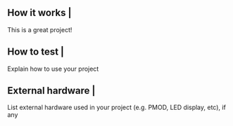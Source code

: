 <!---

This file is used to generate your project datasheet. Please fill in the information below and delete any unused
sections.

You can also include images in this folder and reference them in the markdown. Each image must be less than
512 kb in size, and the combined size of all images must be less than 1 MB.
-->

## How it works |

This is a great project!

## How to test |

Explain how to use your project

## External hardware |

List external hardware used in your project (e.g. PMOD, LED display, etc), if any
